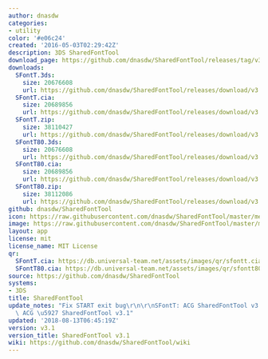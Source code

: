```yaml
---
author: dnasdw
categories:
- utility
color: '#e06c24'
created: '2016-05-03T02:29:42Z'
description: 3DS SharedFontTool
download_page: https://github.com/dnasdw/SharedFontTool/releases/tag/v3.1
downloads:
  SFontT.3ds:
    size: 20676608
    url: https://github.com/dnasdw/SharedFontTool/releases/download/v3.1/SFontT.3ds
  SFontT.cia:
    size: 20689856
    url: https://github.com/dnasdw/SharedFontTool/releases/download/v3.1/SFontT.cia
  SFontT.zip:
    size: 38110427
    url: https://github.com/dnasdw/SharedFontTool/releases/download/v3.1/SFontT.zip
  SFontT80.3ds:
    size: 20676608
    url: https://github.com/dnasdw/SharedFontTool/releases/download/v3.1/SFontT80.3ds
  SFontT80.cia:
    size: 20689856
    url: https://github.com/dnasdw/SharedFontTool/releases/download/v3.1/SFontT80.cia
  SFontT80.zip:
    size: 38112086
    url: https://github.com/dnasdw/SharedFontTool/releases/download/v3.1/SFontT80.zip
github: dnasdw/SharedFontTool
icon: https://raw.githubusercontent.com/dnasdw/SharedFontTool/master/meta/icon_3ds.png
image: https://raw.githubusercontent.com/dnasdw/SharedFontTool/master/meta/banner_3ds.png
layout: app
license: mit
license_name: MIT License
qr:
  SFontT.cia: https://db.universal-team.net/assets/images/qr/sfontt.cia.png
  SFontT80.cia: https://db.universal-team.net/assets/images/qr/sfontt80.cia.png
source: https://github.com/dnasdw/SharedFontTool
systems:
- 3DS
title: SharedFontTool
update_notes: "Fix START exit bug\r\n\r\nSFontT: ACG SharedFontTool v3.1\r\nSFontT80:\
  \ ACG \u5927 SharedFontTool v3.1"
updated: '2018-08-13T06:45:19Z'
version: v3.1
version_title: SharedFontTool v3.1
wiki: https://github.com/dnasdw/SharedFontTool/wiki
---
```

